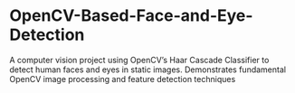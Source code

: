 # OpenCV-Based-Face-and-Eye-Detection
A computer vision project using OpenCV’s Haar Cascade Classifier to detect human faces and eyes in static images. Demonstrates fundamental OpenCV image processing and feature detection techniques
